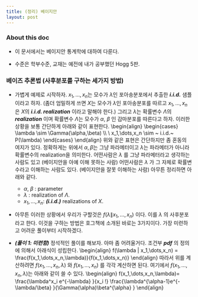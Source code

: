 ```yaml
---
title: (정리) 베이지안 
layout: post
---
```


### About this doc

- 이 문서에서는 베이지안 통계학에 대하여 다룬다.

- 수준은 학부수준, 교재는 예전에 내가 공부했던 Hogg 5판. 


### 베이즈 추론법 (사후분포를 구하는 세가지 방법)


- 가볍게 예제로 시작하자. $x_1,\dots,x_n$는 모수가 $\lambda$인 포아송분포에서 추출한 ***i.i.d.*** 샘플이라고 하자. (좀더 엄밀하게 쓰면 $X$는 모수가 $\lambda$인 포아송분포를 따르고 $x_1,\dots,x_n$ 은 $X$의 ***i.i.d. realization*** 이라고 말해야 한다.) 그리고 $\lambda$는 확률변수 $\Lambda$의 ***realization*** 이며 확률변수 $\Lambda$는 모수가 $\alpha$, $\beta$ 인 감마분포를 따른다고 하자. 이러한 상황을 보통 간단하게 아래와 같이 표현한다. 
\begin{align}
\begin{cases}
\lambda \sim \Gamma(\alpha,\beta) \\\\ \\
x_1,\dots,x_n \sim ~ i.i.d.~ P(\lambda)
\end{cases}
\end{align}
위와 같은 표현은 간단하지만 좀 혼동의 여지가 있다. 정확하게는 위에서 $\alpha,\beta$는 그냥 파라메터이고 $\lambda$는 파라메터가 아니라 확률변수의 realization을 의미한다. 어떤사람은 $\lambda$ 를 그냥 파라메터라고 생각하는 사람도 있고 (베이지안을 아예 이해 못하는 사람) 어떤사람은 $\lambda$ 가 그 자체로 확률변수라고 이해하는 사람도 있다. (베이지안을 잘못 이해하는 사람) 아무튼 정리하면 아래와 같다. 
  - $\alpha$, $\beta$ : parameter
  - $\lambda$ : realization of $\Lambda$. 
  - $x_1,\dots,x_n$: ***(i.i.d.)*** realizations of $X$. 

- 아무튼 이러한 상황에서 우리가 구할것은 $f(\lambda \| x_1,\dots,x_n)$ 이다. 이를 $\lambda$ 의 사후분포라고 한다. 이것을 구하는 방법은 호그책에 소개된 바로는 3가지이다. 가장 미련하고 어려운 풀이부터 시작하겠다. 

- ***(풀이 1: 미련함)*** 정석적인 풀이를 해보자. 아마 좀 어려울거다. 조건부 ***pdf*** 의 정의에 의해서 아래식이 성립한다. 
\begin{align}
f(\lambda \| x_1,\dots,x_n) = \frac{f(x_1,\dots,x_n,\lambda)}{f(x_1,\dots,x_n)}
\end{align}
따라서 위를 계산하려면 $f(x_1,\dots,x_n,\lambda)$ 와 $f(x_1,\dots,x_n)$ 를 각각 계산하면 된다. 여기에서 $f(x_1,\dots,x_n,\lambda)$는 아래와 같이 쓸 수 있다. 
\begin{align}
f(x_1,\dots,x_n,\lambda)= \frac{\lambda^x_i e^{-\lambda} }{x_i !} \frac{\lambda^{\alpha-1}e^{-\lambda/\beta} }{\Gamma(\alpha)\beta^{\alpha} }
\end{align}
 
